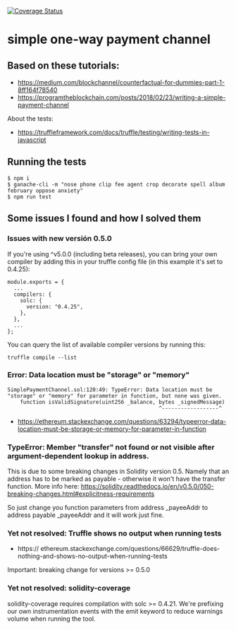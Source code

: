 [![Coverage Status](https://coveralls.io/repos/github/luisvid/simple-payment-channel/badge.svg)](https://coveralls.io/github/luisvid/simple-payment-channel)

# simple one-way payment channel


## Based on these tutorials: 
- https://medium.com/blockchannel/counterfactual-for-dummies-part-1-8ff164f78540
- https://programtheblockchain.com/posts/2018/02/23/writing-a-simple-payment-channel

About the tests:
- https://truffleframework.com/docs/truffle/testing/writing-tests-in-javascript

## Running the tests

```
$ npm i
$ ganache-cli -m "nose phone clip fee agent crop decorate spell album february oppose anxiety"
$ npm run test
```

## Some issues I found and how I solved them


### Issues with new versión 0.5.0

If you're using ^v5.0.0 (including beta releases), you can bring your own compiler by adding this in your truffle config file (in this example it's set to 0.4.25):

```
module.exports = {
  ...
  compilers: {
    solc: {
      version: "0.4.25",
    },
  },
  ...
};
```

You can query the list of available compiler versions by running this:
``` 
truffle compile --list
```

### Error: Data location must be "storage" or "memory"

```
SimplePaymentChannel.sol:120:49: TypeError: Data location must be "storage" or "memory" for parameter in function, but none was given.
    function isValidSignature(uint256 _balance, bytes _signedMessage)
                                                ^------------------^
```

- https://ethereum.stackexchange.com/questions/63294/typeerror-data-location-must-be-storage-or-memory-for-parameter-in-function


### TypeError: Member "transfer" not found or not visible after argument-dependent lookup in address.

This is due to some breaking changes in Solidity version 0.5. Namely that an address has to be marked as payable - otherwise it won't have the transfer function. More info here: https://solidity.readthedocs.io/en/v0.5.0/050-breaking-changes.html#explicitness-requirements

So just change you function parameters from address _payeeAddr to address payable _payeeAddr and it will work just fine.


### Yet not resolved: Truffle shows no output when running tests

- https:// ethereum.stackexchange.com/questions/66629/truffle-does-nothing-and-shows-no-output-when-running-tests

Important: breaking change for versions >= 0.5.0

### Yet not resolved: solidity-coverage
solidity-coverage requires compilation with solc >= 0.4.21. We're prefixing our own instrumentation events with the emit keyword to reduce warnings volume when running the tool.
